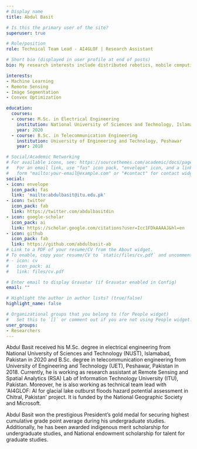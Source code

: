 ```yaml
---
# Display name
title: Abdul Basit

# Is this the primary user of the site?
superuser: true

# Role/position
role: Technical Team Lead - AI4GLOF | Research Assistant

# Short bio (displayed in user profile at end of posts)
bio: My research interests include distributed robotics, mobile computing and programmable matter.

interests:
- Machine Learning
- Remote Sensing
- Image Segmentation
- Convex Optimization

education:
  courses:
  - course: M.Sc. in Electrical Engineering
    institution: National University of Sciences and Technology, Islamabad
    year: 2020
  - course: B.Sc. in Telecommunication Engineering
    institution: University of Engineering and Technology, Peshawar
    year: 2018

# Social/Academic Networking
# For available icons, see: https://sourcethemes.com/academic/docs/page-builder/#icons
#   For an email link, use "fas" icon pack, "envelope" icon, and a link in the
#   form "mailto:your-email@example.com" or "#contact" for contact widget.
social:
- icon: envelope
  icon_pack: fas
  link: 'mailto:abdulbasit@itu.edu.pk'
- icon: twitter
  icon_pack: fab
  link: https://twitter.com/abdulbasitdin
- icon: google-scholar
  icon_pack: ai
  link: https://scholar.google.com/citations?user=Icc1FDkAAAAJ&hl=en
- icon: github
  icon_pack: fab
  link: https://github.com/abdulbasit-ab
# Link to a PDF of your resume/CV from the About widget.
# To enable, copy your resume/CV to `static/files/cv.pdf` and uncomment the lines below.
# - icon: cv
#   icon_pack: ai
#   link: files/cv.pdf

# Enter email to display Gravatar (if Gravatar enabled in Config)
email: ""

# Highlight the author in author lists? (true/false)
highlight_name: false

# Organizational groups that you belong to (for People widget)
#   Set this to `[]` or comment out if you are not using People widget.
user_groups:
- Researchers
---
```


Abdul Basit received his M.Sc. degree in electrical engineering from National University of Sciences and Technology (NUST), Islamabad, Pakistan in 2020 and B.Sc. degree in telecommunication engineering from University of Engineering and Technology (UET), Peshawar, Pakistan in 2018. Currently, he is working as research assistant at Remote Sensing and Spatial Analytics (RSA) Lab of Information Technology University (ITU), Pakistan. Moreover, he is also working as technical team lead with 'AI4GLOF: AI for glacial lake outburst floods hazard potential assessment in Chitral, Pakistan' project. It is funded by the National Geographic Society and Microsoft.

Abdul Basit won the prestigious President’s gold medal for securing highest cumulative grade point average during his undergraduate studies. Additionally, he has been awarded indigenous merit scholarship for undergraduate studies, and National endowment scholarship for talent for graduate studies.

